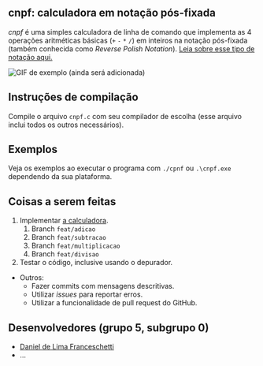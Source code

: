 ## cnpf: calculadora em notação pós-fixada

_cnpf_ é uma simples calculadora de linha de comando que implementa as 4 operações aritméticas básicas (`+` `-` `*` `/`) em inteiros na notação pós-fixada (também conhecida como _Reverse Polish Notation_). [Leia sobre esse tipo de notação aqui.](https://pt.wikipedia.org/wiki/Nota%C3%A7%C3%A3o_polonesa_inversa)

![GIF de exemplo (ainda será adicionada)]()

## Instruções de compilação

Compile o arquivo `cnpf.c` com seu compilador de escolha (esse arquivo inclui todos os outros necessários).

## Exemplos

Veja os exemplos ao executar o programa com `./cpnf` ou `.\cnpf.exe` dependendo da sua plataforma.

## Coisas a serem feitas

1. Implementar [a calculadora](calc.c).
    1. Branch `feat/adicao`
    2. Branch `feat/subtracao`
    3. Branch `feat/multiplicacao`
    4. Branch `feat/divisao`
2. Testar o código, inclusive usando o depurador.

* Outros:
    * Fazer commits com mensagens descritivas.
    * Utilizar _issues_ para reportar erros.
    * Utilizar a funcionalidade de pull request do GitHub.

## Desenvolvedores (grupo 5, subgrupo 0)

- [Daniel de Lima Franceschetti](https://github.com/danielsource)
- ...